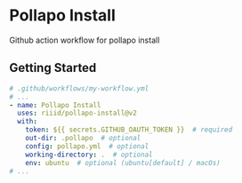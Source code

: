 # Pollapo Install

Github action workflow for pollapo install

## Getting Started

```yaml
# .github/workflows/my-workflow.yml
# ...
- name: Pollapo Install
  uses: riiid/pollapo-install@v2
  with:
    token: ${{ secrets.GITHUB_OAUTH_TOKEN }}  # required
    out-dir: .pollapo  # optional
    config: pollapo.yml  # optional
    working-directory: .  # optional
    env: ubuntu  # optional (ubuntu[default] / macOs)
# ...
```

